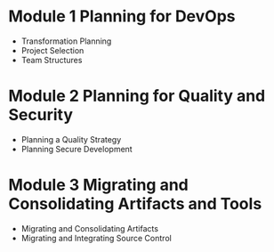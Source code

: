 # Module 1 Planning for DevOps

- Transformation Planning
- Project Selection
- Team Structures

# Module 2 Planning for Quality and Security

- Planning a Quality Strategy
- Planning Secure Development

# Module 3 Migrating and Consolidating Artifacts and Tools

- Migrating and Consolidating Artifacts
- Migrating and Integrating Source Control
